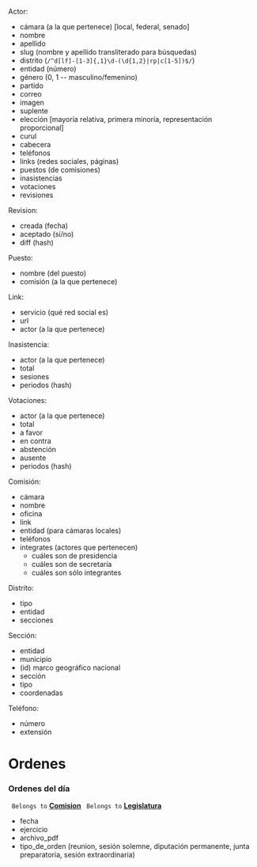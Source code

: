 Actor:
  * cámara (a la que pertenece) [local, federal, senado]
  * nombre
  * apellido
  * slug (nombre y apellido transliterado para búsquedas)
  * distrito (`/^d[lf]-[1-3]{,1}\d-(\d{1,2}|rp|c[1-5])$/`)
  * entidad (número)
  * género (0, 1 -- masculino/femenino)
  * partido
  * correo
  * imagen
  * suplente
  * elección [mayoría relativa, primera minoría, representación proporcional]
  * curul
  * cabecera
  * teléfonos
  * links (redes sociales, páginas)
  * puestos (de comisiones)
  * inasistencias
  * votaciones
  * revisiones

Revision:
  * creada (fecha)
  * aceptado (sí/no)
  * diff (hash)

Puesto:
  * nombre (del puesto)
  * comisión (a la que pertenece)

Link:
  * servicio (qué red social es)
  * url
  * actor (a la que pertenece)

Inasistencia:
  * actor (a la que pertenece)
  * total
  * sesiones
  * periodos (hash)


Votaciones:
  * actor (a la que pertenece)
  * total
  * a favor
  * en contra
  * abstención
  * ausente
  * periodos (hash)

Comisión:
  * cámara
  * nombre
  * oficina
  * link
  * entidad (para cámaras locales)
  * teléfonos
  * integrates (actores que pertenecen)
    * cuáles son de presidencia
    * cuáles son de secretaría
    * cuáles son sólo integrantes

Distrito:
  * tipo
  * entidad
  * secciones

Sección:
  * entidad
  * municipio
  * (id) marco geográfico nacional
  * sección
  * tipo
  * coordenadas

Teléfono:
  * número
  * extensión


# Ordenes
  ### Ordenes del día
` Belongs to` **[Comision](#Comisiones)**
` Belongs to` **[Legislatura](#Legislaturas)**
  * fecha
  * ejercicio
  * archivo_pdf
  * tipo_de_orden (reunion, sesión solemne, diputación permanente, junta preparatoria, sesión extraordinaria)
